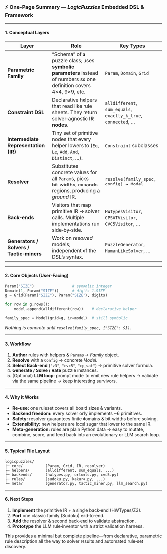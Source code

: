 
### ⚡ One-Page Summary — *LogicPuzzles* Embedded DSL & Framework
---

#### 1. Conceptual Layers
| Layer | Role | Key Types |
|-------|------|-----------|
| **Parametric Family** | “Schema” of a puzzle class; uses **symbolic parameters** instead of numbers so one definition covers 4×4, 9×9, etc. | `Param`, `Domain`, `Grid` |
| **Constraint DSL** | Declarative helpers that read like rule sheets. They return solver‑agnostic **IR nodes**. | `alldifferent`, `sum_equals`, `exactly_k_true`, `connected`, … |
| **Intermediate Representation (IR)** | Tiny set of primitive nodes that every helper lowers to (`Eq`, `Le`, `Add`, `And`, `Distinct`, …). | `Constraint` subclasses |
| **Resolver** | Substitutes concrete values for all `Param`s, picks bit‑widths, expands regions, producing a *ground* IR. | `resolve(family_spec, config) → Model` |
| **Back‑ends** | Visitors that map primitive IR → solver calls. Multiple implementations run side‑by‑side. | `HWTypesVisitor`, `CPSATVisitor`, `CVC5Visitor`, … |
| **Generators / Solvers / Tactic‑miners** | Work on *resolved* models; independent of the DSL’s syntax. | `PuzzleGenerator`, `HumanLikeSolver`, … |

---

#### 2. Core Objects (User‑Facing)
```python
Param("SIZE")                 # symbolic integer
Domain(1, Param("SIZE"))      # digits 1‥SIZE
g = Grid(Param("SIZE"), Param("SIZE"), digits)

for row in g.rows():
    model.append(alldifferent(row))    # declarative helper

family_spec = Model(grid=g, ir=model)  # still symbolic
```

*Nothing is concrete until `resolve(family_spec, {"SIZE": 9})`.*

---

#### 3. Workflow
1. **Author** rules with helpers & `Param`s → *Family* object.  
2. **Resolve** with a `Config` → concrete *Model*.  
3. **Select Back‑end** (`"z3"`, `"cvc5"`, `"cp_sat"`) → primitive solver formula.  
4. **Generate / Solve / Rate** puzzle instances.  
5. (Optional) **LLM loop**: prompt model to emit new rule helpers → validate via the same pipeline → keep interesting survivors.

---

#### 4. Why it Works
* **Re‑use:** one ruleset covers all board sizes & variants.  
* **Backend freedom:** every solver only implements ~6 primitives.  
* **Safety:** resolver guarantees finite domains & bit‑widths before solving.  
* **Extensibility:** new helpers are local sugar that lower to the same IR.  
* **Meta‑generation:** rules are plain Python data ⇒ easy to mutate, combine, score, and feed back into an evolutionary or LLM search loop.

---

#### 5. Typical File Layout
```
logicpuzzles/
├─ core/          (Param, Grid, IR, resolver)
├─ helpers/       (alldifferent, sum_equals, ...)
├─ backends/      (hwtypes.py, ortools.py, cvc5.py)
├─ rules/         (sudoku.py, kakuro.py, ...)
└─ meta/          (generator.py, tactic_miner.py, llm_search.py)
```

---

#### 6. Next Steps
1. **Implement** the primitive IR + a single back‑end (HWTypes/Z3).  
2. **Port** one classic family (Sudoku) end‑to‑end.  
3. **Add** the resolver & second back‑end to validate abstraction.  
4. **Prototype** the LLM rule‑inventor with a strict validation harness.  

This provides a minimal but complete pipeline—from declarative, parametric rule description all the way to solver results and automated rule‑set discovery.
